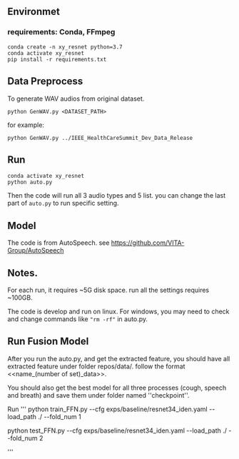 ## Environmet

### requirements: Conda, FFmpeg

```
conda create -n xy_resnet python=3.7
conda activate xy_resnet
pip install -r requirements.txt
```

## Data Preprocess
To generate WAV audios from original dataset.
```
python GenWAV.py <DATASET_PATH>
```
for example:

```
python GenWAV.py ../IEEE_HealthCareSummit_Dev_Data_Release
```

## Run
```
conda activate xy_resnet
python auto.py
```
Then the code will run all 3 audio types and 5 list.
you can change the last part of `auto.py` to run specific setting.

## Model
The code is from AutoSpeech.
see https://github.com/VITA-Group/AutoSpeech

## Notes.
For each run, it requires ~5G disk space. run all the settings requires ~100GB.

The code is develop and run on linux. For windows, you may need to check and change commands like `"rm -rf"` in auto.py.

## Run Fusion Model

After you run the auto.py, and get the extracted feature, you should have all extracted feature under folder repos/data/. follow the format <<name_(number of set)_data>>. 

You should also get the best model for all three processes (cough, speech and breath) and save them under folder named ''checkpoint''.

Run
'''
python train_FFN.py --cfg exps/baseline/resnet34_iden.yaml --load_path ./ --fold_num 1


python test_FFN.py --cfg exps/baseline/resnet34_iden.yaml --load_path ./ --fold_num 2

''' 


